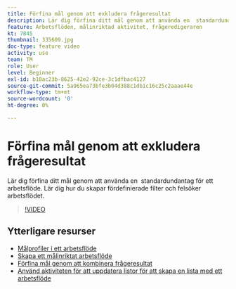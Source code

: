 ```yaml
---
title: Förfina mål genom att exkludera frågeresultat
description: Lär dig förfina ditt mål genom att använda en  standardundantag för ett arbetsflöde. Lär dig hur du skapar fördefinierade filter och felsöker arbetsflödet.
feature: Arbetsflöden, målinriktad aktivitet, frågeredigeraren
kt: 7845
thumbnail: 335609.jpg
doc-type: feature video
activity: use
team: TM
role: User
level: Beginner
exl-id: b10ac23b-8625-42e2-92ce-3c1dfbac4127
source-git-commit: 5a965ea73bfe3b04d388c1db1c16c25c2aaae44e
workflow-type: tm+mt
source-wordcount: '0'
ht-degree: 0%

---
```


# Förfina mål genom att exkludera frågeresultat

Lär dig förfina ditt mål genom att använda en  standardundantag för ett arbetsflöde. Lär dig hur du skapar fördefinierade filter och felsöker arbetsflödet.

>[!VIDEO](https://video.tv.adobe.com/v/335609?quality=12)

## Ytterligare resurser

* [Målprofiler i ett arbetsflöde](/help/profile-management/target-profiles-in-a-workflow.md)
* [Skapa ett målinriktat arbetsflöde](/help/process-management/create-a-targeting-workflow.md)
* [Förfina mål genom att kombinera frågeresultat](/help/process-management/refine-targets-by-combining-query-results.md)
* [Använd aktiviteten för att uppdatera listor för att skapa en lista med ett arbetsflöde](/help/process-management/use-the-update-list-activity.md)
